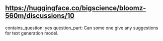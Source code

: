 ## https://huggingface.co/bigscience/bloomz-560m/discussions/10

contains_question: yes
question_part: Can some one give any suggestions for text generation model.